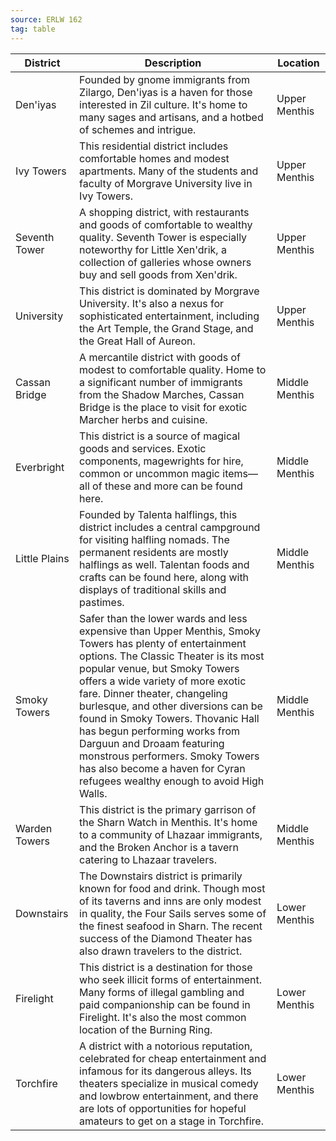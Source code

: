 ```yaml
---
source: ERLW 162
tag: table
---
```


|District|Description|Location|
|----|----------|----|
|Den'iyas|Founded by gnome immigrants from Zilargo, Den'iyas is a haven for those interested in Zil culture. It's home to many sages and artisans, and a hotbed of schemes and intrigue.|Upper Menthis|
|Ivy Towers|This residential district includes comfortable homes and modest apartments. Many of the students and faculty of Morgrave University live in Ivy Towers.|Upper Menthis|
|Seventh Tower|A shopping district, with restaurants and goods of comfortable to wealthy quality. Seventh Tower is especially noteworthy for Little Xen'drik, a collection of galleries whose owners buy and sell goods from Xen'drik.|Upper Menthis|
|University|This district is dominated by Morgrave University. It's also a nexus for sophisticated entertainment, including the Art Temple, the Grand Stage, and the Great Hall of Aureon.|Upper Menthis|
|Cassan Bridge|A mercantile district with goods of modest to comfortable quality. Home to a significant number of immigrants from the Shadow Marches, Cassan Bridge is the place to visit for exotic Marcher herbs and cuisine.|Middle Menthis|
|Everbright|This district is a source of magical goods and services. Exotic components, magewrights for hire, common or uncommon magic items—all of these and more can be found here.|Middle Menthis|
|Little Plains|Founded by Talenta halflings, this district includes a central campground for visiting halfling nomads. The permanent residents are mostly halflings as well. Talentan foods and crafts can be found here, along with displays of traditional skills and pastimes.|Middle Menthis|
|Smoky Towers|Safer than the lower wards and less expensive than Upper Menthis, Smoky Towers has plenty of entertainment options. The Classic Theater is its most popular venue, but Smoky Towers offers a wide variety of more exotic fare. Dinner theater, changeling burlesque, and other diversions can be found in Smoky Towers. Thovanic Hall has begun performing works from Darguun and Droaam featuring monstrous performers. Smoky Towers has also become a haven for Cyran refugees wealthy enough to avoid High Walls.|Middle Menthis|
|Warden Towers|This district is the primary garrison of the Sharn Watch in Menthis. It's home to a community of Lhazaar immigrants, and the Broken Anchor is a tavern catering to Lhazaar travelers.|Middle Menthis|
|Downstairs|The Downstairs district is primarily known for food and drink. Though most of its taverns and inns are only modest in quality, the Four Sails serves some of the finest seafood in Sharn. The recent success of the Diamond Theater has also drawn travelers to the district.|Lower Menthis|
|Firelight|This district is a destination for those who seek illicit forms of entertainment. Many forms of illegal gambling and paid companionship can be found in Firelight. It's also the most common location of the Burning Ring.|Lower Menthis|
|Torchfire|A district with a notorious reputation, celebrated for cheap entertainment and infamous for its dangerous alleys. Its theaters specialize in musical comedy and lowbrow entertainment, and there are lots of opportunities for hopeful amateurs to get on a stage in Torchfire.|Lower Menthis|

